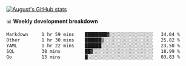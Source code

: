 
[![August's GitHub stats](https://github-readme-stats.vercel.app/api?username=zou-weidong&show_icons=true&theme=radical)](https://github.com/zou-weidong)


📊 **Weekly development breakdown**
<!--START_SECTION:waka-->

```txt
Markdown     1 hr 59 mins    ████████▓░░░░░░░░░░░░░░░░   34.04 %
Other        1 hr 30 mins    ██████▒░░░░░░░░░░░░░░░░░░   25.82 %
YAML         1 hr 22 mins    ██████░░░░░░░░░░░░░░░░░░░   23.50 %
SQL          38 mins         ██▓░░░░░░░░░░░░░░░░░░░░░░   10.99 %
Go           13 mins         █░░░░░░░░░░░░░░░░░░░░░░░░   03.83 %
```

<!--END_SECTION:waka-->
